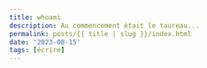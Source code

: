 ```yaml
---
title: whoami
description: Au commencement était le taureau...
permalink: posts/{{ title | slug }}/index.html
date: '2023-08-15'
tags: [écrire]
---
```

